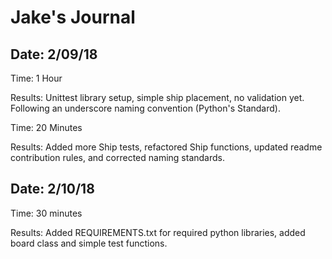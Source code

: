# Jake's Journal

## Date: 2/09/18

Time: 1 Hour 

Results: Unittest library setup, simple ship placement, no validation yet. Following an underscore naming convention (Python's Standard).

Time: 20 Minutes

Results: Added more Ship tests, refactored Ship functions, updated readme contribution rules, and corrected naming standards. 

## Date: 2/10/18

Time: 30 minutes

Results: Added REQUIREMENTS.txt for required python libraries, added board class and simple test functions. 